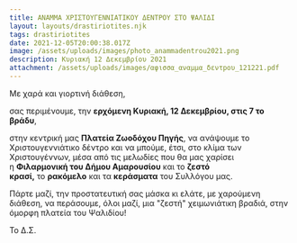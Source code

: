```yaml
---
title: ΑΝΑΜΜΑ ΧΡΙΣΤΟΥΓΕΝΝΙΑΤΙΚΟΥ ΔΕΝΤΡΟΥ ΣΤΟ ΨΑΛΙΔΙ
layout: layouts/drastiriotites.njk
tags: drastiriotites
date: 2021-12-05T20:00:38.017Z
image: /assets/uploads/images/photo_anammadentrou2021.png
description: Κυριακή 12 Δεκεμβρίου 2021
attachment: /assets/uploads/images/αφισσα_αναμμα_δεντpου_121221.pdf
---
```

<!--StartFragment-->

Με χαρά και γιορτινή διάθεση, 

σας περιμένουμε, την **ερχόμενη Κυριακή, 12 Δεκεμβρίου, στις 7 το βράδυ**,

στην κεντρική μας **Πλατεία Ζωοδόχου Πηγής**, να ανάψουμε το Χριστουγεννιάτικο δέντρο και να μπούμε, έτσι, στο κλίμα των Χριστουγέννων, μέσα από τις μελωδίες που θα μας χαρίσει η **Φιλαρμονική του Δήμου Αμαρουσίου** και το **ζεστό κρασί,** το **ρακόμελο** και τα **κεράσματα** του Συλλόγου μας.

Πάρτε μαζί, την προστατευτική σας μάσκα κι ελάτε, με χαρούμενη διάθεση, να περάσουμε, όλοι μαζί, μια "ζεστή" χειμωνιάτικη βραδιά, στην όμορφη πλατεία του Ψαλιδίου! 

Το Δ.Σ.

<!--EndFragment-->